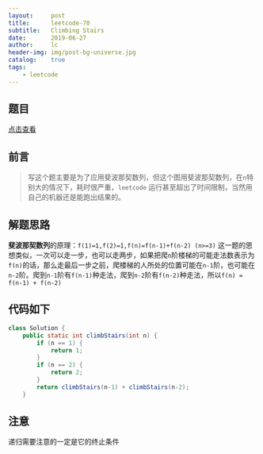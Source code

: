 ```yaml
---
layout:     post
title:      leetcode-70
subtitle:   Climbing Stairs
date:       2019-06-27
author:     lc
header-img: img/post-bg-universe.jpg
catalog:    true
tags:
    - leetcode
---
```


## 题目
[点击查看](https://leetcode.com/problems/climbing-stairs//)

## 前言
> 写这个题主要是为了应用斐波那契数列，但这个图用斐波那契数列，在`n`特别大的情况下，耗时很严重，`leetcode` 运行甚至超出了时间限制，当然用自己的机器还是能跑出结果的。

## 解题思路
**斐波那契数列**的原理：`f(1)=1,f(2)=1,f(n)=f(n-1)+f(n-2) (n>=3)`
这一题的思想类似，一次可以走一步，也可以走两步，如果把爬`n`阶楼梯的可能走法数表示为`f(n)`的话，那么走最后一步之前，爬楼梯的人所处的位置可能在`n-1`阶，也可能在`n-2`阶。爬到`n-1`阶有`f(n-1)`种走法，爬到`n-2`阶有`f(n-2)`种走法，所以`f(n) = f(n-1) + f(n-2)`

## 代码如下
``` java
class Solution {
    public static int climbStairs(int n) {
        if (n == 1) {
            return 1;
        }
        if (n == 2) {
            return 2;
        }
        return climbStairs(n-1) + climbStairs(n-2);
    }
```

## 注意
递归需要注意的一定是它的终止条件